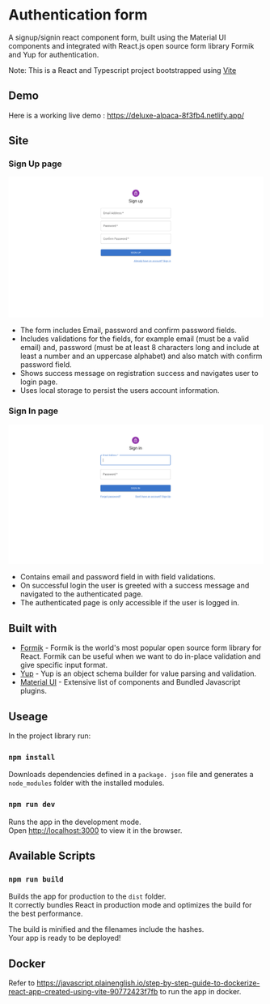 # Authentication form

A signup/signin react component form, built using the Material UI components and integrated with React.js open source form library Formik and Yup for authentication.

Note: This is a React and Typescript project bootstrapped using [Vite](https://vitejs.dev/guide/)


## Demo
Here is a working live demo :  https://deluxe-alpaca-8f3fb4.netlify.app/

## Site

### Sign Up page

![](public/SignUp.png)

- The form includes Email, password and confirm password fields.
- Includes validations for the fields, for example email (must be a valid email) and, password (must be at least 8 characters long and include at least a number and an uppercase alphabet) and also match with confirm password field.
- Shows success message on registration success and navigates user to login page.
- Uses local storage to persist the users account information.

### Sign In page

![](public/SignIn.png)

- Contains email and password field in with field validations.
- On successful login the user is greeted with a success message and navigated to the authenticated page.
- The authenticated page is only accessible if the user is logged in.

## Built with 

- [Formik](https://formik.org/) - Formik is the world's most popular open source form library for React. Formik can be useful when we want to do in-place validation and give specific input format.
- [Yup](https://www.sanity.io/guides/form-validation-with-npm-yup) - Yup is an object schema builder for value parsing and validation.
- [Material UI](https://mui.com/) - Extensive list of components and  Bundled Javascript plugins.

## Useage

In the project library run:

### `npm install`
Downloads dependencies defined in a `package. json` file and generates a `node_modules` folder with the installed modules.

### `npm run dev`

Runs the app in the development mode.<br>
Open [http://localhost:3000](http://localhost:3000) to view it in the browser.

## Available Scripts

### `npm run build`

Builds the app for production to the `dist` folder.<br>
It correctly bundles React in production mode and optimizes the build for the best performance.

The build is minified and the filenames include the hashes.<br>
Your app is ready to be deployed!

## Docker

Refer to https://javascript.plainenglish.io/step-by-step-guide-to-dockerize-react-app-created-using-vite-90772423f7fb to run the app in docker.




